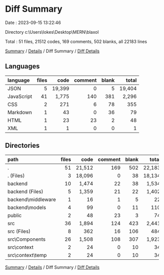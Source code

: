 # Diff Summary

Date : 2023-09-15 13:22:46

Directory c:\\Users\\lokes\\Desktop\\MERN\\blaxol

Total : 51 files,  21512 codes, 169 comments, 502 blanks, all 22183 lines

[Summary](results.md) / [Details](details.md) / Diff Summary / [Diff Details](diff-details.md)

## Languages
| language | files | code | comment | blank | total |
| :--- | ---: | ---: | ---: | ---: | ---: |
| JSON | 5 | 19,399 | 0 | 5 | 19,404 |
| JavaScript | 41 | 1,775 | 140 | 381 | 2,296 |
| CSS | 2 | 271 | 6 | 78 | 355 |
| Markdown | 1 | 43 | 0 | 36 | 79 |
| HTML | 1 | 23 | 23 | 2 | 48 |
| XML | 1 | 1 | 0 | 0 | 1 |

## Directories
| path | files | code | comment | blank | total |
| :--- | ---: | ---: | ---: | ---: | ---: |
| . | 51 | 21,512 | 169 | 502 | 22,183 |
| . (Files) | 3 | 18,096 | 0 | 38 | 18,134 |
| backend | 10 | 1,474 | 22 | 38 | 1,534 |
| backend (Files) | 5 | 1,359 | 21 | 22 | 1,402 |
| backend\\middleware | 1 | 16 | 1 | 5 | 22 |
| backend\\models | 4 | 99 | 0 | 11 | 110 |
| public | 2 | 48 | 23 | 3 | 74 |
| src | 36 | 1,894 | 124 | 423 | 2,441 |
| src (Files) | 8 | 362 | 16 | 106 | 484 |
| src\\Components | 26 | 1,508 | 108 | 307 | 1,923 |
| src\\context | 2 | 24 | 0 | 10 | 34 |
| src\\context\\temp | 2 | 24 | 0 | 10 | 34 |

[Summary](results.md) / [Details](details.md) / Diff Summary / [Diff Details](diff-details.md)